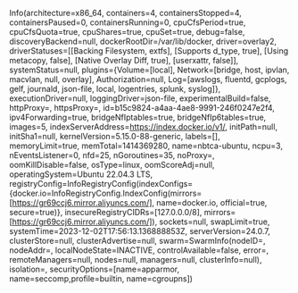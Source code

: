 Info(architecture=x86_64, containers=4, containersStopped=4, containersPaused=0, containersRunning=0, cpuCfsPeriod=true, cpuCfsQuota=true, cpuShares=true, cpuSet=true, debug=false, discoveryBackend=null, dockerRootDir=/var/lib/docker, driver=overlay2, driverStatuses=[[Backing Filesystem, extfs], [Supports d_type, true], [Using metacopy, false], [Native Overlay Diff, true], [userxattr, false]], systemStatus=null, plugins={Volume=[local], Network=[bridge, host, ipvlan, macvlan, null, overlay], Authorization=null, Log=[awslogs, fluentd, gcplogs, gelf, journald, json-file, local, logentries, splunk, syslog]}, executionDriver=null, loggingDriver=json-file, experimentalBuild=false, httpProxy=, httpsProxy=, id=b15c9824-a4aa-4ae8-9991-246f0247e2f4, ipv4Forwarding=true, bridgeNfIptables=true, bridgeNfIp6tables=true, images=5, indexServerAddress=https://index.docker.io/v1/, initPath=null, initSha1=null, kernelVersion=5.15.0-88-generic, labels=[], memoryLimit=true, memTotal=1414369280, name=nbtca-ubuntu, ncpu=3, nEventsListener=0, nfd=25, nGoroutines=35, noProxy=, oomKillDisable=false, osType=linux, oomScoreAdj=null, operatingSystem=Ubuntu 22.04.3 LTS, registryConfig=InfoRegistryConfig(indexConfigs={docker.io=InfoRegistryConfig.IndexConfig(mirrors=[https://gr69ccj6.mirror.aliyuncs.com/], name=docker.io, official=true, secure=true)}, insecureRegistryCIDRs=[127.0.0.0/8], mirrors=[https://gr69ccj6.mirror.aliyuncs.com/]), sockets=null, swapLimit=true, systemTime=2023-12-02T17:56:13.136888853Z, serverVersion=24.0.7, clusterStore=null, clusterAdvertise=null, swarm=SwarmInfo(nodeID=, nodeAddr=, localNodeState=INACTIVE, controlAvailable=false, error=, remoteManagers=null, nodes=null, managers=null, clusterInfo=null), isolation=, securityOptions=[name=apparmor, name=seccomp,profile=builtin, name=cgroupns])
